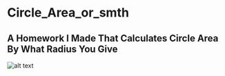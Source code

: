 # Circle_Area_or_smth
## A Homework I Made That Calculates Circle Area By What Radius You Give 
![alt text](https://media.tenor.com/1KSuHi0XOIgAAAAj/xd.gif "Logo Title Text 1")
